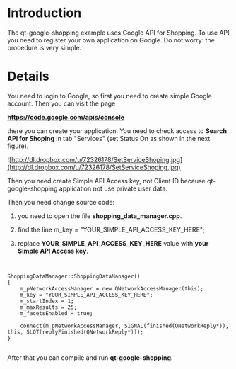 # Introduction #

The qt-google-shopping example uses Google API for Shopping. To use API you need to register your own application on Google. Do not worry: the procedure is very simple.


# Details #

You need to login to Google, so first you need to create simple Google account. Then you can visit the page

**https://code.google.com/apis/console**

there you can create your application. You need to check access to **Search API for Shoping** in tab "Services" (set Status On as shown in the next figure).

![http://dl.dropbox.com/u/72326178/SetServiceShoping.jpg](http://dl.dropbox.com/u/72326178/SetServiceShoping.jpg)

Then you need create Simple API Access key, not Client ID because qt-google-shopping application not use private user data.

Then you need change source code:

1) you need to open the file **shopping\_data\_manager.cpp**.

2) find the line m\_key = "YOUR\_SIMPLE\_API\_ACCESS\_KEY\_HERE";

3) replace **YOUR\_SIMPLE\_API\_ACCESS\_KEY\_HERE** value with **your Simple API Access key**.


```


ShoppingDataManager::ShoppingDataManager()
{
    m_pNetworkAccessManager = new QNetworkAccessManager(this);
    m_key = "YOUR_SIMPLE_API_ACCESS_KEY_HERE";
    m_startIndex = 1;
    m_maxResults = 25;
    m_facetsEnabled = true;

    connect(m_pNetworkAccessManager, SIGNAL(finished(QNetworkReply*)), this, SLOT(replyFinished(QNetworkReply*)));
}


```

After that you can compile and run **qt-google-shopping**.